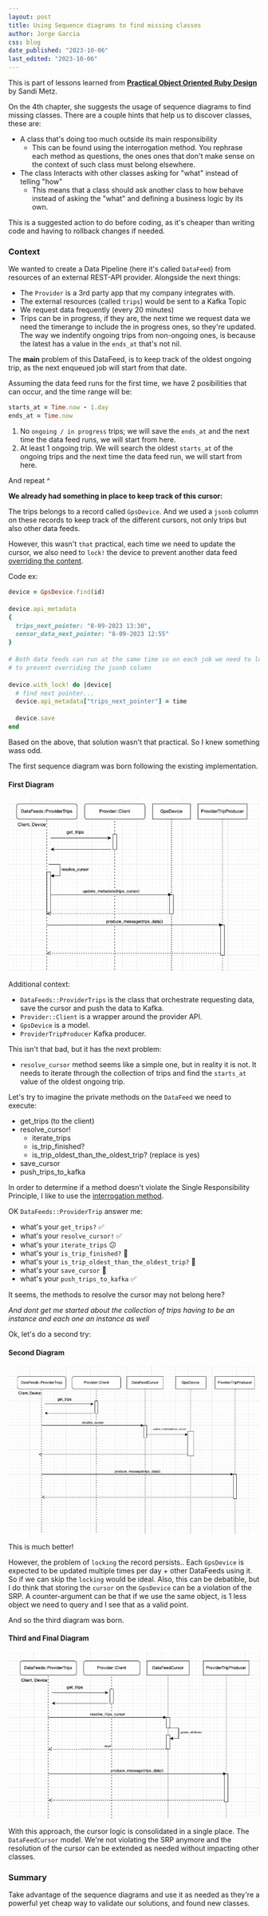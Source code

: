 ```yaml
---
layout: post
title: Using Sequence diagrams to find missing classes
author: Jorge Garcia
css: blog
date_published: "2023-10-06"
last_edited: "2023-10-06"
---
```


This is part of lessons learned from [__Practical Object Oriented Ruby Design__](https://www.poodr.com/) by Sandi Metz.

On the 4th chapter, she suggests the usage of sequence diagrams to find missing classes. There are a couple hints
that help us to discover classes, these are:
- A class that's doing too much outside its main responsibility
  - This can be found using the interrogation method. You rephrase each method as questions,
    the ones ones that don't make sense on the context of such class must belong elsewhere.
- The class Interacts with other classes asking for "what" instead of telling "how"
  - This means that a class should ask another class to how behave instead of asking the "what"
    and defining a business logic by its own.

This is a suggested action to do before coding, as it's cheaper than writing code and
having to rollback changes if needed.

### Context

We wanted to create a Data Pipeline (here it's called `DataFeed`) from resources of an
external REST-API provider. Alongside the next things:

- The `Provider` is a 3rd party app that my company integrates with.
- The external resources (called `trips`) would be sent to a Kafka Topic
- We request data frequently (every 20 minutes)
- Trips can be in progress, if they are, the next time we request data we need the timerange
  to include the in progress ones, so they're updated. The way we indentify ongoing trips
  from non-ongoing ones, is because the latest has a value in the `ends_at` that's not nil.

The **main** problem of this DataFeed, is to keep track of the oldest ongoing trip, as the next
enqueued job will start from that date.

Assuming the data feed runs for the first time, we have 2 posibilities that can occur, and the
time range will be:
```ruby
starts_at = Time.now - 1.day
ends_at = Time.now
``````

1. No `ongoing / in progress` trips; we will save the `ends_at` and the next time the
data feed runs, we will start from here.
2. At least 1 ongoing trip. We will search the oldest `starts_at` of the ongoing trips and
the next time the data feed run, we will start from here.

And repeat ^

**We already had something in place to keep track of this cursor:**

The trips belongs to a record called `GpsDevice`. And we used a `jsonb` column on these records to keep
track of the different cursors, not only trips but also other data feeds.

However, this wasn't `that` practical, each time we need to update the cursor,
we also need to `lock!` the device to prevent another data feed [overriding the content](https://stackoverflow.com/questions/43929857/append-only-jsonb-column-in-rails-postgres).

Code ex:
```ruby
device = GpsDevice.find(id)

device.api_metadata
{
  trips_next_pointer: "8-09-2023 13:30",
  sensor_data_next_pointer: "8-09-2023 12:55"
}

# Both data feeds can run at the same time so on each job we need to lock! the record
# to prevent overriding the jsonb column

device.with_lock! do |device|
  # find next pointer...
  device.api_metadata["trips_next_pointer"] = time

  device.save
end
```

Based on the above, that solution wasn't that practical. So I knew something wass odd.

The first sequence diagram was born following the existing implementation.

#### First Diagram

![diagram](/assets/images/blog/using_sequence_diagrams_to_find_classes/first_diagram.png)

Additional context:
- `DataFeeds::ProviderTrips` is the class that orchestrate requesting data, save the cursor and
  push the data to Kafka.
- `Provider::Client` is a wrapper around the provider API.
- `GpsDevice` is a model.
-  `ProviderTripProducer` Kafka producer.

This isn't that bad, but it has the next problem:
- `resolve_cursor` method seems like a simple one, but in reality it is not. It needs to
  iterate through the collection of trips and find the `starts_at` value of the oldest ongoing trip.

Let's try to imagine the private methods on the `DataFeed` we need to execute:
- get_trips (to the client)
- resolve_cursor!
  - iterate_trips
  - is_trip_finished?
  - is_trip_oldest_than_the_oldest_trip? (replace is yes)
- save_cursor
- push_trips_to_kafka

In order to determine if a method doesn't violate the Single Responsibility Principle, I like
to use the [interrogation method](https://medium.com/continuousdelivery/single-responsibility-principle-a67dde08f655).

OK `DataFeeds::ProviderTrip` answer me:
- what's your `get_trips?` ✅
- what's your `resolve_cursor!` ✅
- what's your `iterate_trips` 😕
- what's your `is_trip_finished?` 🫤
- what's your `is_trip_oldest_than_the_oldest_trip?` 🙈
- what's your `save_cursor` 🙈
- what's your `push_trips_to_kafka` ✅

It seems, the methods to resolve the cursor may not belong here?

*And dont get me started about the collection of trips having to be an instance and each one an instance as well*

Ok, let's do a second try:

#### Second Diagram

![diagram](/assets/images/blog/using_sequence_diagrams_to_find_classes/second_diagram.png)

This is much better!

However, the problem of `locking` the record persists.. Each `GpsDevice` is expected to be
updated multiple times per day + other DataFeeds using it. So if we can skip the `locking` would be ideal.
Also, this can be debatible, but I do think that storing the `cursor` on the `GpsDevice`
can be a violation of the SRP. A counter-argument can be that if we use the same object,
is 1 less object we need to query and I see that as a valid point.

And so the third diagram was born.

#### Third and Final Diagram
![diagram](/assets/images/blog/using_sequence_diagrams_to_find_classes/third_diagram.png)

With this approach, the cursor logic is consolidated in a single place. The `DataFeedCursor`
model. We're not violating the SRP anymore and the resolution of the cursor can be extended
as needed without impacting other classes.

### Summary
Take advantage of the sequence diagrams and use it as needed as they're a powerful yet
cheap way to validate our solutions, and found new classes.
